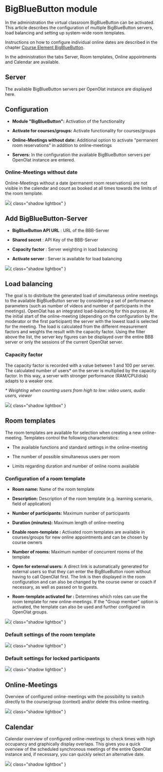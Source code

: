 # BigBlueButton module

In the administration the virtual classroom BigBlueButton can be activated.
This article describes the configuration of multiple BigBlueButton servers,
load balancing and setting up system-wide room templates.

Instructions on how to configure individual online dates are described in the
chapter [Course Element BigBlueButton](../../manual_user/learningresources/Course_Element_BigBlueButton.md).

In the administration the tabs Server, Room templates, Online appointments and
Calendar are available.

## Server

The available BigBlueButton servers per OpenOlat instance are displayed here.

## Configuration

  *  **Module "BigBlueButton":**  Activation of the functionality

  *  **Activate for courses/groups:**  Activate functionality for courses/groups

  *  **Online-Meetings without date:**  Additional option to activate "permanent room reservations" in addition to online-meetings

  *  **Servers:**  In the configuration the available BigBlueButton servers per OpenOlat instance are entered.

### Online-Meetings without date

Online-Meetings without a date (permanent room reservations) are not visible
in the calendar and count as booked at all times towards the limits of the
room template.

![](assets/configuration-overview.png){ class="shadow lightbox" }


## Add BigBlueButton-Server

  *  **BigBlueButton API URL** : URL of the BBB-Server

  *  **Shared secret** : API Key of the BBB-Server

  *  **Capacity factor** : Server weighting in load balancing

  *  **Activate server** : Server is available for load balancing

![](assets/add-server.png){ class="shadow lightbox" }


## Load balancing

The goal is to distribute the generated load of simultaneous online meetings
to the available BigBlueButton server by considering a set of performance
parameters (such as number of videos and number of participants in the
meetings). OpenOlat has an integrated load-balancing for this purpose. At the
initial start of the online-meeting (depending on the configuration by the
moderator or the first participant) the server with the lowest load is
selected for the meeting. The load is calculated from the different
measurement factors and weights the result with the capacity factor. Using the
filter above the list, the server key figures can be displayed over the entire
BBB server or only the sessions of the current OpenOlat server.

### Capacity factor

The capacity factor is recorded with a value between 1 and 100 per server. The
calculated number of users* on the server is multiplied by the capacity
factor. In this way, a server with stronger performance (RAM/CPU/disk) adapts
to a weaker one.  
  
 _*  Weighting when counting users from high to low: video users, audio users,
viewer_

![](assets/image2020-4-14_14-21-13.png){ class="shadow lightbox" }


## Room templates

The room templates are available for selection when creating a new online-
meeting. Templates control the following characteristics:

  * The available functions and standard settings in the online-meeting

  * The number of possible simultaneous users per room

  * Limits regarding duration and number of online rooms available

### Configuration of a room template

  *  **Room name:** Name of the room template

  *  **Description:**  Description of the room template (e.g. learning scenario, field of application)

  *  **Number of participants:**  Maximum number of participants

  *  **Duration (minutes):**  Maximum length of online-meeting

  *  **Enable room-template  :** Activated room templates are available in courses/groups for new online appointments and can be chosen by course owners

  *  **Number of rooms:**  Maximum number of concurrent rooms of the template

  *  **Open for external users:** A direct link is automatically generated for external users so that they can enter the BigBlueButton room without having to call OpenOlat first. The link is then displayed in the room configuration and can also be changed by the course owner or coach if necessary, as well as passed on to guests.

  *  **Room-template activated for <Role>:** Determines which roles can use the room template for new online-meetings. If the "Group member" option is activated, the template can also be used and further configured in OpenOlat groups.

![](assets/bbb_room_template.png){ class="shadow lightbox" }

  
### Default settings of the room template

![](assets/edit-room-template-2.png){ class="shadow lightbox" }

### Default settings for locked participants

![](assets/edit-room-template-3.png){ class="shadow lightbox" }


## Online-Meetings

Overview of configured online-meetings with the possibility to switch directly
to the course/group (context) and/or delete this online-meeting.

![](assets/bbb_administration_online-meetings.png){ class="shadow lightbox" }


## Calendar

Calendar overview of configured online-meetings to check times with high
occupancy and graphically display overlaps. This gives you a quick overview of
the scheduled synchronous meetings of the entire OpenOlat instance and, if
necessary, you can quickly select an alternative date.

![](assets/bbb_administration_calendar.png){ class="shadow lightbox" }

  

